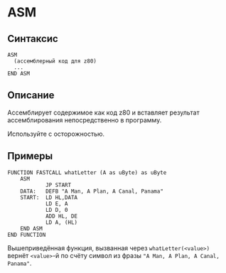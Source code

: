 # ASM

## Синтаксис

```
ASM
  (ассемблерный код для z80)
  ...
END ASM
```

## Описание

Ассемблирует содержимое как код z80 и вставляет результат ассемблирования непосредственно в программу.

Используйте с осторожностью.

## Примеры

```
FUNCTION FASTCALL whatLetter (A as uByte) as uByte
	ASM
			JP START
	DATA:	DEFB "A Man, A Plan, A Canal, Panama"
	START:	LD HL,DATA
    		LD E, A
    		LD D, 0
    		ADD HL, DE
    		LD A, (HL)
	END ASM
END FUNCTION
```

Вышеприведённая функция, вызванная через `whatLetter(<value>)` вернёт `<value>`-й по счёту символ из фразы `"A Man, A Plan, A Canal, Panama"`.
